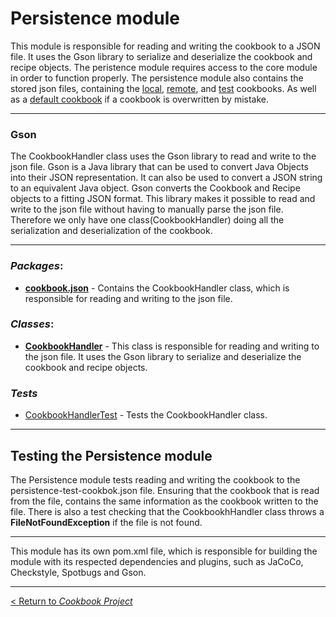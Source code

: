 # __Persistence module__

This module is responsible for reading and writing the cookbook to a JSON file. It uses the Gson library to serialize and deserialize the cookbook and recipe objects.
The peristence module requires access to the core module in order to function properly. The persistence module also contains the stored json files, containing the [local](/cookbook-project/persistence/cookbook.json), [remote](/cookbook-project/persistence/remote-cookbook.json), and [test](/cookbook-project/persistence/test.json) cookbooks. As well as a [default cookbook](/cookbook-project/persistence/default-cookbook.json) if a cookbook is overwritten by mistake.

---
### **Gson**
The CookbookHandler class uses the Gson library to read and write to the json file. Gson is a Java library that can be used to convert Java Objects into their JSON representation. It can also be used to convert a JSON string to an equivalent Java object. Gson converts the Cookbook and Recipe objects to a fitting JSON format. This library makes it possible to read and write to the json file without having to manually parse the json file. Therefore we only have one class(CookbookHandler) doing all the serialization and deserialization of the cookbook.

---
### _**Packages**_:
* **[cookbook.json](/cookbook-project/persistence/src/main/java/cookbook/json/)** - Contains the CookbookHandler class, which is responsible for reading and writing to the json file.

### _**Classes**_:
* **[CookbookHandler](/cookbook-project/persistence/src/main/java/cookbook/json/CookbookHandler.java)** - This class is responsible for reading and writing to the json file. It uses the Gson library to serialize and deserialize the cookbook and recipe objects.

### _**Tests**_
* [CookbookHandlerTest](/gr2322/cookbook-project/persistence/src/test/java/cookbook/json/CookbookHandlerTest.java) - Tests the CookbookHandler class. 

---
## __Testing the Persistence module__
The Persistence module tests reading and writing the cookbook to the persistence-test-cookbok.json file. Ensuring that the cookbook that is read from the file, contains the same information as the cookbook written to the file. There is also a test checking that the CookbookhHandler class throws a **FileNotFoundException** if the file is not found.

---
This module has its own pom.xml file, which is responsible for building the module with its respected dependencies and plugins, such as JaCoCo, Checkstyle, Spotbugs and Gson.

---
[< Return to _Cookbook Project_](/cookbook-project/readme.md)